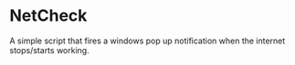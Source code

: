 # NetCheck
A simple script that fires a windows pop up notification when the internet stops/starts working.
